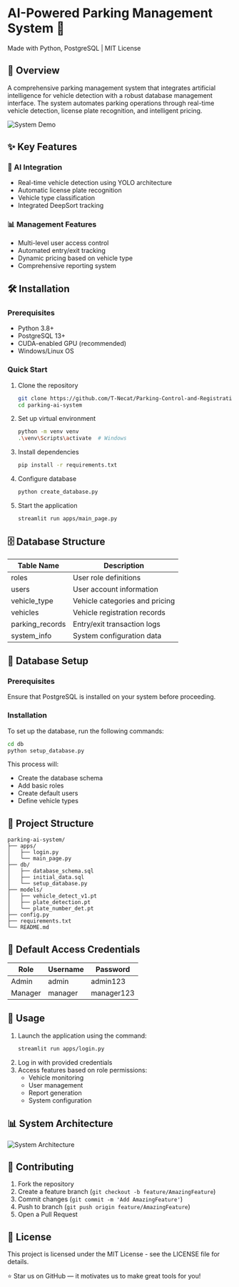 # AI-Powered Parking Management System 🚗

Made with Python, PostgreSQL | MIT License

## 🎯 Overview

A comprehensive parking management system that integrates artificial intelligence for vehicle detection with a robust database management interface. The system automates parking operations through real-time vehicle detection, license plate recognition, and intelligent pricing.

![System Demo](path_to_demo_image_or_gif)

## ✨ Key Features

### 🤖 AI Integration
- Real-time vehicle detection using YOLO architecture
- Automatic license plate recognition
- Vehicle type classification
- Integrated DeepSort tracking

### 📊 Management Features
- Multi-level user access control
- Automated entry/exit tracking
- Dynamic pricing based on vehicle type
- Comprehensive reporting system

## 🛠️ Installation

### Prerequisites
- Python 3.8+
- PostgreSQL 13+
- CUDA-enabled GPU (recommended)
- Windows/Linux OS

### Quick Start

1. Clone the repository
    ```bash
    git clone https://github.com/T-Necat/Parking-Control-and-Registration-System
    cd parking-ai-system
    ```

2. Set up virtual environment
    ```bash
    python -m venv venv
    .\venv\Scripts\activate  # Windows
    ```

3. Install dependencies
    ```bash
    pip install -r requirements.txt
    ```

4. Configure database
    ```bash
    python create_database.py
    ```

5. Start the application
    ```bash
    streamlit run apps/main_page.py
    ```

## 🗄️ Database Structure

| Table Name       | Description                       |
|------------------|-----------------------------------|
| roles            | User role definitions             |
| users            | User account information          |
| vehicle_type     | Vehicle categories and pricing    |
| vehicles         | Vehicle registration records      |
| parking_records  | Entry/exit transaction logs       |
| system_info      | System configuration data         |

## 💾 Database Setup

### Prerequisites
Ensure that PostgreSQL is installed on your system before proceeding.

### Installation
To set up the database, run the following commands:
```bash
cd db
python setup_database.py
```

This process will:
- Create the database schema
- Add basic roles
- Create default users
- Define vehicle types

## 📁 Project Structure

```
parking-ai-system/
├── apps/
│   ├── login.py
│   └── main_page.py
├── db/
│   ├── database_schema.sql
│   ├── initial_data.sql
│   └── setup_database.py
├── models/
│   ├── vehicle_detect_v1.pt
│   ├── plate_detection.pt
│   └── plate_number_det.pt
├── config.py
├── requirements.txt
└── README.md
```

## 🔐 Default Access Credentials

| Role    | Username | Password   |
|---------|----------|------------|
| Admin   | admin    | admin123   |
| Manager | manager  | manager123 |

## 🚀 Usage

1. Launch the application using the command:
    ```bash
    streamlit run apps/login.py
    ```
2. Log in with provided credentials
3. Access features based on role permissions:
    - Vehicle monitoring
    - User management
    - Report generation
    - System configuration

## 📊 System Architecture

![System Architecture](path_to_architecture_diagram)

## 🤝 Contributing

1. Fork the repository
2. Create a feature branch (`git checkout -b feature/AmazingFeature`)
3. Commit changes (`git commit -m 'Add AmazingFeature'`)
4. Push to branch (`git push origin feature/AmazingFeature`)
5. Open a Pull Request

## 📝 License

This project is licensed under the MIT License - see the LICENSE file for details.

⭐ Star us on GitHub — it motivates us to make great tools for you!